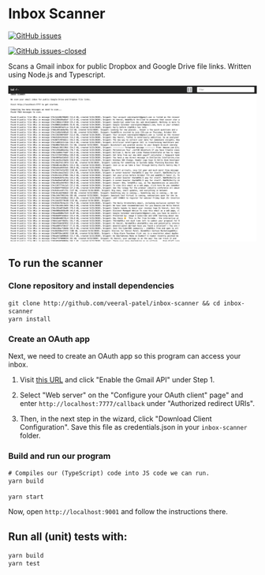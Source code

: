 # Inbox Scanner

[![GitHub issues](https://img.shields.io/github/issues/veeral-patel/inbox-scanner.svg)](https://gitHub.com/veeral-patel/inbox-scanner/issues/)

[![GitHub issues-closed](https://img.shields.io/github/issues-closed/veeral-patel/inbox-scanner.js.svg)](https://gitHub.com/veeral-patel/inbox-scanner/issues?q=is%3Aissue+is%3Aclosed)

Scans a Gmail inbox for public Dropbox and Google Drive file links. Written using Node.js and Typescript.

![](screenshot.png)

## To run the scanner

### Clone repository and install dependencies

```
git clone http://github.com/veeral-patel/inbox-scanner && cd inbox-scanner
yarn install
```

### Create an OAuth app

Next, we need to create an OAuth app so this program can access your inbox.

1. Visit [this URL](https://developers.google.com/gmail/api/quickstart/nodejs) and click "Enable the Gmail API" under Step 1.

2. Select "Web server" on the "Configure your OAuth client" page" and enter
   `http://localhost:7777/callback` under "Authorized redirect URIs".

3. Then, in the next step in the wizard, click "Download Client Configuration". Save this file as credentials.json in
   your `inbox-scanner` folder.

### Build and run our program

```
# Compiles our (TypeScript) code into JS code we can run.
yarn build

yarn start
```

Now, open `http://localhost:9001` and follow the instructions there.

## Run all (unit) tests with:

```
yarn build
yarn test
```
